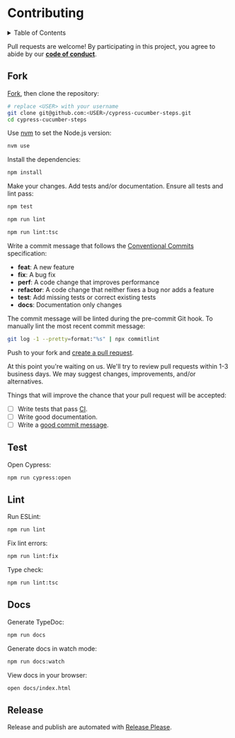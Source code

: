 # Contributing

<details>
<summary>Table of Contents</summary>

- [Fork](#fork)
- [Test](#test)
- [Lint](#lint)
- [Docs](#docs)
- [Release](#release)

</details>

Pull requests are welcome! By participating in this project, you
agree to abide by our **[code of conduct]**.

[code of conduct]: https://github.com/remarkablemark/.github/blob/master/CODE_OF_CONDUCT.md

## Fork

[Fork], then clone the repository:

[fork]: https://github.com/remarkablemark/cypress-cucumber-steps/fork

```sh
# replace <USER> with your username
git clone git@github.com:<USER>/cypress-cucumber-steps.git
cd cypress-cucumber-steps
```

Use [nvm](https://github.com/nvm-sh/nvm#intro) to set the Node.js version:

```sh
nvm use
```

Install the dependencies:

```sh
npm install
```

Make your changes. Add tests and/or documentation. Ensure all tests and lint pass:

```sh
npm test
```

```sh
npm run lint
```

```sh
npm run lint:tsc
```

Write a commit message that follows the [Conventional Commits][commit] specification:

- **feat**: A new feature
- **fix**: A bug fix
- **perf**: A code change that improves performance
- **refactor**: A code change that neither fixes a bug nor adds a feature
- **test**: Add missing tests or correct existing tests
- **docs**: Documentation only changes

The commit message will be linted during the pre-commit Git hook.
To manually lint the most recent commit message:

```sh
git log -1 --pretty=format:"%s" | npx commitlint
```

Push to your fork and [create a pull request][pr].

[pr]: https://github.com/remarkablemark/cypress-cucumber-steps/compare/

At this point you're waiting on us. We'll try to review pull requests within
1-3 business days. We may suggest changes, improvements, and/or alternatives.

Things that will improve the chance that your pull request will be accepted:

- [ ] Write tests that pass [CI].
- [ ] Write good documentation.
- [ ] Write a [good commit message][commit].

[ci]: https://github.com/remarkablemark/cypress-cucumber-steps/actions/workflows/build.yml
[commit]: https://github.com/angular/angular/blob/main/CONTRIBUTING.md#commit

## Test

Open Cypress:

```sh
npm run cypress:open
```

## Lint

Run ESLint:

```sh
npm run lint
```

Fix lint errors:

```sh
npm run lint:fix
```

Type check:

```sh
npm run lint:tsc
```

## Docs

Generate TypeDoc:

```sh
npm run docs
```

Generate docs in watch mode:

```sh
npm run docs:watch
```

View docs in your browser:

```sh
open docs/index.html
```

## Release

Release and publish are automated with [Release Please].

[release please]: https://github.com/googleapis/release-please#readme
